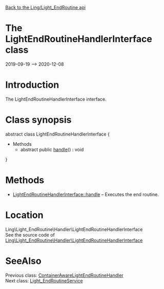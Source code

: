 [Back to the Ling/Light_EndRoutine api](https://github.com/lingtalfi/Light_EndRoutine/blob/master/doc/api/Ling/Light_EndRoutine.md)



The LightEndRoutineHandlerInterface class
================
2019-09-19 --> 2020-12-08






Introduction
============

The LightEndRoutineHandlerInterface interface.



Class synopsis
==============


abstract class <span class="pl-k">LightEndRoutineHandlerInterface</span>  {

- Methods
    - abstract public [handle](https://github.com/lingtalfi/Light_EndRoutine/blob/master/doc/api/Ling/Light_EndRoutine/Handler/LightEndRoutineHandlerInterface/handle.md)() : void

}






Methods
==============

- [LightEndRoutineHandlerInterface::handle](https://github.com/lingtalfi/Light_EndRoutine/blob/master/doc/api/Ling/Light_EndRoutine/Handler/LightEndRoutineHandlerInterface/handle.md) &ndash; Executes the end routine.





Location
=============
Ling\Light_EndRoutine\Handler\LightEndRoutineHandlerInterface<br>
See the source code of [Ling\Light_EndRoutine\Handler\LightEndRoutineHandlerInterface](https://github.com/lingtalfi/Light_EndRoutine/blob/master/Handler/LightEndRoutineHandlerInterface.php)



SeeAlso
==============
Previous class: [ContainerAwareLightEndRoutineHandler](https://github.com/lingtalfi/Light_EndRoutine/blob/master/doc/api/Ling/Light_EndRoutine/Handler/ContainerAwareLightEndRoutineHandler.md)<br>Next class: [Light_EndRoutineService](https://github.com/lingtalfi/Light_EndRoutine/blob/master/doc/api/Ling/Light_EndRoutine/Service/Light_EndRoutineService.md)<br>
